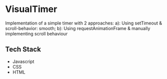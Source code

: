 # VisualTimer

Implementation of a simple timer with 2 approaches:
a): Using setTimeout & scroll-behavior: smooth;
b): Using requestAnimationFrame & manually implementing scroll behaviour

## Tech Stack
- Javascript
- CSS
- HTML
